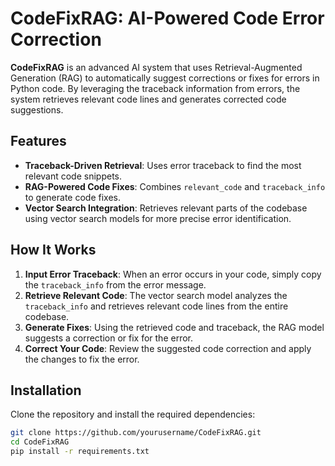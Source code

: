# CodeFixRAG: AI-Powered Code Error Correction

**CodeFixRAG** is an advanced AI system that uses Retrieval-Augmented Generation (RAG) to automatically suggest corrections or fixes for errors in Python code. By leveraging the traceback information from errors, the system retrieves relevant code lines and generates corrected code suggestions.

## Features
- **Traceback-Driven Retrieval**: Uses error traceback to find the most relevant code snippets.
- **RAG-Powered Code Fixes**: Combines `relevant_code` and `traceback_info` to generate code fixes.
- **Vector Search Integration**: Retrieves relevant parts of the codebase using vector search models for more precise error identification.

## How It Works
1. **Input Error Traceback**: When an error occurs in your code, simply copy the `traceback_info` from the error message.
2. **Retrieve Relevant Code**: The vector search model analyzes the `traceback_info` and retrieves relevant code lines from the entire codebase.
3. **Generate Fixes**: Using the retrieved code and traceback, the RAG model suggests a correction or fix for the error.
4. **Correct Your Code**: Review the suggested code correction and apply the changes to fix the error.

## Installation

Clone the repository and install the required dependencies:

```bash
git clone https://github.com/yourusername/CodeFixRAG.git
cd CodeFixRAG
pip install -r requirements.txt
```
